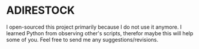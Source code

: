 # ADIRESTOCK
I open-sourced this project primarily because I do not use it anymore. I learned Python from observing other's scripts, therefor maybe this will help some of you. Feel free to send me any suggestions/revisions.   
